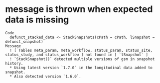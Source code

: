 # message is thrown when expected data is missing

    Code
      defunct_stacked_data <- StackSnapshots(cPath = cPath, lSnapshot = defunct_snapshot)
    Message
      ! [ Tables meta_param, meta_workflow, status_param, status_site, status_study, and status_workflow ] not found in [ `lSnapshot` ]
      ! `StackSnapshot()` detected multiple versions of gsm in snapshot history.
      * Using latest version `1.7.0` in the longitudinal data added to snapshot.
      * Also detected version `1.6.0`.

